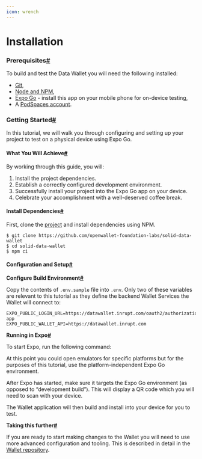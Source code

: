 ```yaml
---
icon: wrench
---
```


# Installation

### Prerequisites[#](broken-reference)

To build and test the Data Wallet you will need the following installed:

* [Git](https://git-scm.com/),
* [Node and NPM](https://nodejs.org/),
* [Expo Go](https://expo.dev/go) - install this app on your mobile phone for on-device testing,
* A [PodSpaces account](https://start.inrupt.com/profile?utm_campaign=Data%20Wallet%20PodSpaces\&utm_source=docs-page).

### Getting Started[#](broken-reference)

In this tutorial, we will walk you through configuring and setting up your project to test on a physical device using Expo Go.

#### What You Will Achieve[#](broken-reference)

By working through this guide, you will:

1. Install the project dependencies.
2. Establish a correctly configured development environment.
3. Successfully install your project into the Expo Go app on your device.
4. Celebrate your accomplishment with a well-deserved coffee break.

#### Install Dependencies[#](broken-reference)

First, clone the [project](https://github.com/openwallet-foundation-labs/solid-data-wallet) and install dependencies using NPM.

```
$ git clone https://github.com/openwallet-foundation-labs/solid-data-wallet
$ cd solid-data-wallet
$ npm ci
```

#### Configuration and Setup[#](broken-reference)

**Configure Build Environment**[**#**](broken-reference)

Copy the contents of `.env.sample` file into `.env`. Only two of these variables are relevant to this tutorial as they define the backend Wallet Services the Wallet will connect to:

```
EXPO_PUBLIC_LOGIN_URL=https://datawallet.inrupt.com/oauth2/authorization/wallet-app
EXPO_PUBLIC_WALLET_API=https://datawallet.inrupt.com
```

**Running in Expo**[**#**](broken-reference)

To start Expo, run the following command:

At this point you could open emulators for specific platforms but for the purposes of this tutorial, use the platform-independent Expo Go environment.

After Expo has started, make sure it targets the Expo Go environment (as opposed to “development build”). This will display a QR code which you will need to scan with your device.

The Wallet application will then build and install into your device for you to test.

**Taking this further**[**#**](broken-reference)

If you are ready to start making changes to the Wallet you will need to use more advanced configuration and tooling. This is described in detail in the [Wallet repository](https://github.com/openwallet-foundation-labs/solid-data-wallet).
